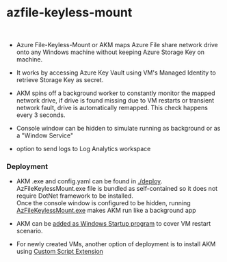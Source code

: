 # azfile-keyless-mount  
<br />

* Azure File-Keyless-Mount or AKM maps Azure File share network drive onto any Windows machine without keeping Azure Storage Key on machine.  

* It works by accessing Azure Key Vault using VM's Managed Identity to retrieve Storage Key as secret.  

* AKM spins off a background worker to constantly monitor the mapped network drive, if drive is found missing due to VM restarts or transient network fault,
drive is automatically remapped. This check happens every 3 seconds.  

* Console window can be hidden to simulate running as background or as a "Window Service"

* option to send logs to Log Analytics workspace

### Deployment  

* AKM .exe and config.yaml can be found in [./deploy](https://github.com/weixian-zhang/azfile-keyless-mount/tree/main/deploy).  
AzFileKeylessMount.exe file is bundled as self-contained so it does not require DotNet framework to be installed.  
Once the console window is configured to be hidden, running [AzFileKeylessMount.exe](https://github.com/weixian-zhang/azfile-keyless-mount/blob/main/deploy/AzFileKeylessMount.exe) makes AKM run like a background app

* AKM can be [added as Windows Startup program](https://shellgeek.com/startup-folder-path-in-windows-server/) to cover VM restart scenario.
* For newly created VMs, another option of deployment is to install AKM using [Custom Script Extension](https://learn.microsoft.com/en-us/azure/virtual-machines/extensions/custom-script-windows)

